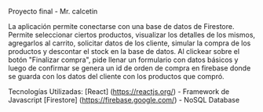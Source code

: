 Proyecto final - Mr. calcetin

La aplicación permite conectarse con una base de datos de Firestore. Permite seleccionar ciertos productos, visualizar los detalles de los mismos, agregarlos al carrito, solicitar datos de los cliente, simular la compra de los productos y descontar el stock en la base de datos. Al clickear sobre el botón "Finalizar compra", pide llenar un formulario con datos básicos y luego de confirmar se genera un id de orden de compra en firebase donde se guarda con los datos del cliente con los productos que compró.

Tecnologías Utilizadas:
[React] (https://reactjs.org/) - Framework de Javascript
[Firestore] (https://firebase.google.com/) - NoSQL Database